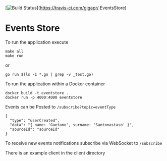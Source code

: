 [![Build Status](https://travis-ci.com/gigapr/EventsStore.svg?branch=master)](https://travis-ci.com/gigapr/
EventsStore)

# Events Store

To run the application execute

```
make all
make run
```

or  
```
go run $(ls -1 *.go | grep -v _test.go)
```


To run the application within a Docker container 

```
docker build -t eventstore .
docker run -p 4000:4000 eventstore 
```

Events can be Posted to `/subscribe?topic=eventType`

```
{
  "type": "userCreated",
  "data": "{ name: 'Gaetano', surname: 'Santonastaso' }",
  "sourceId": "sourceId"
}
```

To receive new events notifications subscribe via WebSocket to `/subscribe`

There is an example client in the client directory

